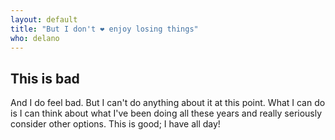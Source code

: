 ```yaml
---
layout: default
title: "But I don't ❤︎ enjoy losing things"
who: delano
---
```


<h2>This is bad</h2>
<p>And I do feel bad. But I can't do anything about it at this point. What I can do is I can think about what I've been doing all these years and really seriously consider other options. This is good; I have all day!</p>
